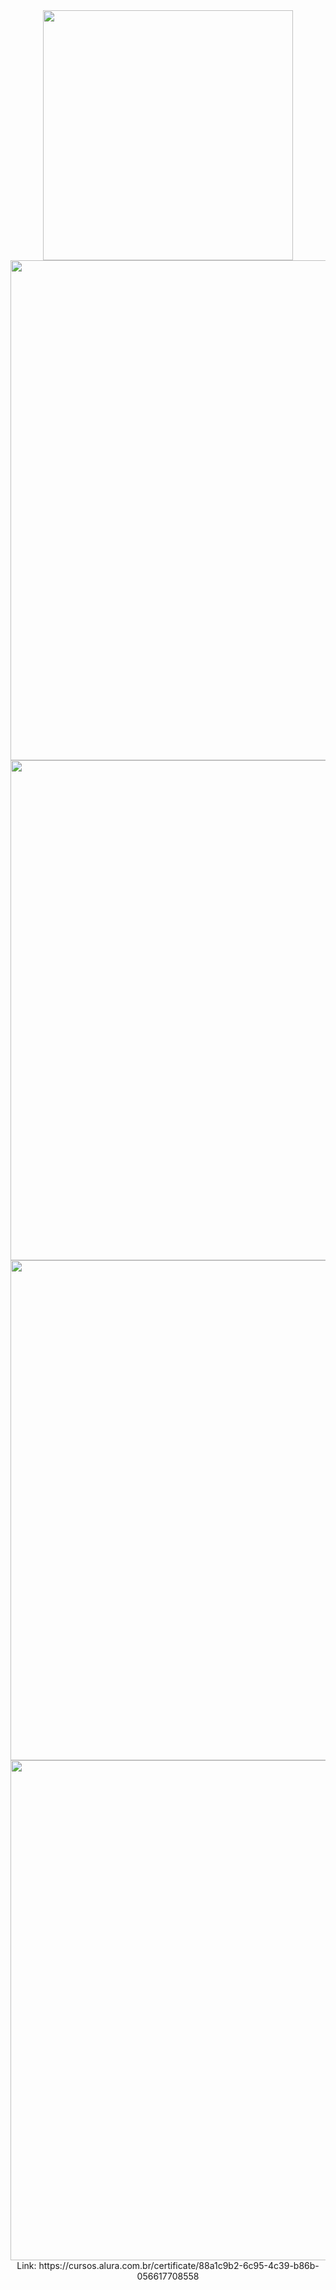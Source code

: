 <div align="center";>
<img src="https://user-images.githubusercontent.com/89148287/231836351-4f286c8f-e4f9-4466-a539-6a7a09070bd0.gif" width="400px" />
</div>

<div align="center">
<img src="https://user-images.githubusercontent.com/89148287/231837877-e0cf8749-2055-4ef5-bdfc-cc5019cbce50.png" width="800px" />
</div>

<div align="center">
<img src="https://user-images.githubusercontent.com/89148287/231838443-e8139f14-1e25-45e0-b7ef-ed6031a053f6.png" width="800px" />
</div>

<div align="center">
<img src="https://user-images.githubusercontent.com/89148287/231839268-90bdfb33-790c-481a-9df6-ee6aba090432.png" width="800px" />
</div>

<div align="center">
<img src="https://user-images.githubusercontent.com/89148287/231839956-93c1824d-bfdf-444d-ab73-6a1efa0df6ca.png" width="800px" />
Link: https://cursos.alura.com.br/certificate/88a1c9b2-6c95-4c39-b86b-056617708558
</div>
